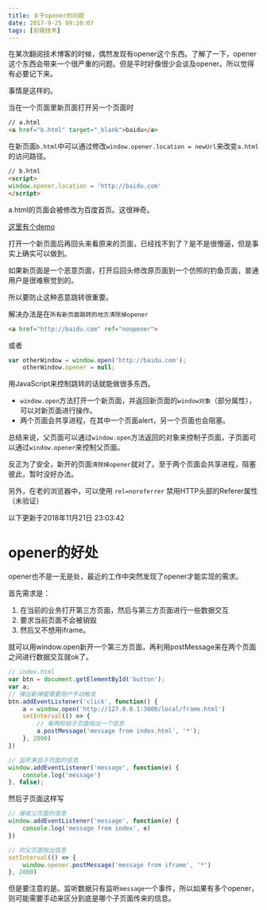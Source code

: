 ```yaml
---
title: 关于opener的问题
date: 2017-9-25 09:20:07
tags: [前端技术]
---
```


在某次翻阅技术博客的时候，偶然发现有opener这个东西。了解了一下，opener这个东西会带来一个很严重的问题。但是平时好像很少会谈及opener。所以觉得有必要记下来。

事情是这样的。

当在一个页面里新页面打开另一个页面时

```html
// a.html
<a href="b.html" target="_blank">baidu</a>
```

在新页面`b.html`中可以通过修改`window.opener.location = newUrl`来改变`a.html`的访问路径。

```html
// b.html
<script>
window.opener.location = 'http://baidu.com'
</script>
```

a.html的页面会被修改为百度首页。这很神奇。

[这里有个demo](http://keenwon.com/demo/201603/noopener.html)

打开一个新页面后再回头来看原来的页面，已经找不到了？是不是很懵逼，但是事实上确实可以做到。

如果新页面是一个恶意页面，打开后回头修改原页面到一个仿照的钓鱼页面，普通用户是很难察觉到的。

所以要防止这种恶意跳转很重要。

解决办法是在`所有新页面跳转的地方清除掉opener`

```html
<a href="http://baidu.com" ref="noopener">
```

或者

``` javascript
var otherWindow = window.open('http://baidu.com');
    otherWindow.opener = null;
```

用JavaScript来控制跳转的话就能做很多东西。

* `window.open`方法打开一个新页面，并返回新页面的`window对象`（部分属性），可以对新页面进行操作。
* 两个页面会共享进程，在其中一个页面alert，另一个页面也会阻塞。

总结来说，父页面可以通过`window.open`方法返回的对象来控制子页面，子页面可以通过`window.opener`来控制父页面。

反正为了安全，新开的页面`清除掉opener`就对了。至于两个页面会共享进程，阻塞彼此，暂时没好办法。

另外，在老的浏览器中，可以使用 `rel=noreferrer` 禁用HTTP头部的Referer属性（未验证）


以下更新于2018年11月21日 23:03:42
# opener的好处

opener也不是一无是处，最近的工作中突然发现了opener才能实现的需求。

首先需求是：
1. 在当前的业务打开第三方页面，然后与第三方页面进行一些数据交互
2. 要求当前页面不会被销毁
2. 然后又不想用iframe。

就可以用window.open新开一个第三方页面，再利用postMessage来在两个页面之间进行数据交互就ok了。

```javascript
// index.html
var btn = document.getElementById('button');
var a;
// 弹出新弹窗需要用户手动触发
btn.addEventListener('click', function() {
    a = window.open('http://127.0.0.1:3000/local/frame.html')
    setInterval(() => {
		// 每两秒给子页面抛出一个信息
        a.postMessage('message from index.html', '*');
    }, 2000)
})

// 监听来自子页面的信息
window.addEventListener('message', function(e) {
    console.log('message')
}, false);
```

然后子页面这样写

```javascript
// 接收父页面的信息
window.addEventListener('message', function(e) {
	console.log('message from index', e)
})

// 向父页面抛出信息
setInterval(() => {
	window.opener.postMessage('message from iframe', '*')
}, 2000)
```

但是要注意的是。监听数据只有监听`message`一个事件，所以如果有多个opener，则可能需要手动来区分到底是哪个子页面传来的信息。

